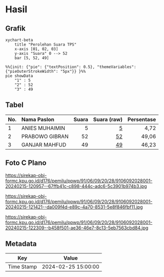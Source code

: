 # Hasil

## Grafik

```mermaid
xychart-beta
    title "Perolehan Suara TPS"
    x-axis [01, 02, 03]
    y-axis "Suara" 0 --> 52
    bar [5, 52, 49]
```

```mermaid
%%{init: {"pie": {"textPosition": 0.5}, "themeVariables": {"pieOuterStrokeWidth": "5px"}} }%%
pie showData
    "1" : 5
    "2" : 52
    "3" : 49
```

## Tabel

| No. | Nama Paslon    | Suara | Suara (raw) | Persentase |
|:--- |:-------------- | -----:| -----------:| ----------:|
| 1   | ANIES MUHAIMIN | 5     | [5][p-1]    | 4,72       |
| 2   | PRABOWO GIBRAN | 52    | [52][p-2]   | 49,06      |
| 3   | GANJAR MAHFUD  | 49    | [49][p-3]   | 46,23      |


[p-1]: https://github.com/gigit-pemilu/pemilu-2024-91-papua/blob/main/pilpres/hitung-suara/sub/91-papua/sub/06-biak-numfor/sub/09-warsa/sub/2028-biawer/sub/001-tps/sub/paslon-1.txt
[p-2]: https://github.com/gigit-pemilu/pemilu-2024-91-papua/blob/main/pilpres/hitung-suara/sub/91-papua/sub/06-biak-numfor/sub/09-warsa/sub/2028-biawer/sub/001-tps/sub/paslon-2.txt
[p-3]: https://github.com/gigit-pemilu/pemilu-2024-91-papua/blob/main/pilpres/hitung-suara/sub/91-papua/sub/06-biak-numfor/sub/09-warsa/sub/2028-biawer/sub/001-tps/sub/paslon-3.txt

## Foto C Plano

https://sirekap-obj-formc.kpu.go.id/d176/pemilu/ppwp/91/06/09/20/28/9106092028001-20240215-120957--67ffb41c-c898-444c-adc6-5c3901b974b3.jpg

https://sirekap-obj-formc.kpu.go.id/d176/pemilu/ppwp/91/06/09/20/28/9106092028001-20240215-121421--da009f4d-e89c-4a70-8531-5e8f846fbf11.jpg

https://sirekap-obj-formc.kpu.go.id/d176/pemilu/ppwp/91/06/09/20/28/9106092028001-20240215-122309--b458f501-ae36-46e7-8c13-5eb7563cbd84.jpg


## Metadata

| Key        | Value               |
| ---------- | ------------------- |
| Time Stamp | 2024-02-25 15:00:00 |



